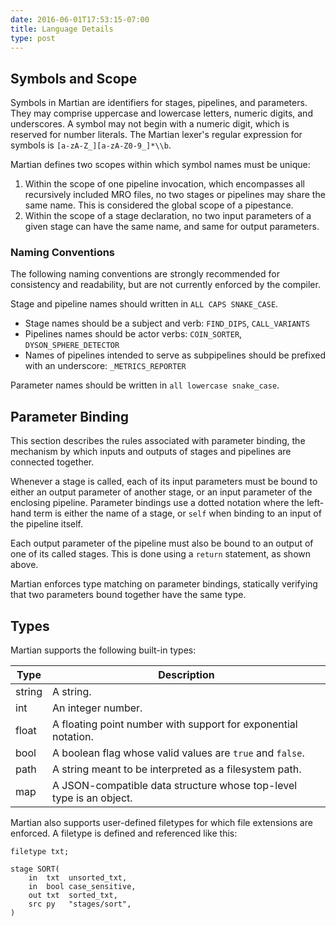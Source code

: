 ```yaml
---
date: 2016-06-01T17:53:15-07:00
title: Language Details
type: post
---
```


## Symbols and Scope

Symbols in Martian are identifiers for stages, pipelines, and parameters. They may comprise uppercase and lowercase letters, numeric digits, and underscores. A symbol may not begin with a numeric digit, which is reserved for number literals. The Martian lexer's regular expression for symbols is ```[a-zA-Z_][a-zA-Z0-9_]*\\b```.

Martian defines two scopes within which symbol names must be unique:

1. Within the scope of one pipeline invocation, which encompasses all recursively included MRO files, no two stages or pipelines may share the same name. This is considered the global scope of a pipestance.
2. Within the scope of a stage declaration, no two input parameters of a given stage can have the same name, and same for output parameters.

### Naming Conventions

The following naming conventions are strongly recommended for consistency and readability, but are not currently enforced by the compiler.

Stage and pipeline names should written in `ALL CAPS SNAKE_CASE`.

- Stage names should be a subject and verb: `FIND_DIPS`, `CALL_VARIANTS`
- Pipelines names should be actor verbs: `COIN_SORTER`, `DYSON_SPHERE_DETECTOR`
- Names of pipelines intended to serve as subpipelines should be prefixed with an underscore: `_METRICS_REPORTER`

Parameter names should be written in `all lowercase snake_case`.

## Parameter Binding

This section describes the rules associated with parameter binding, the mechanism by which inputs and outputs of stages and pipelines are connected together.

Whenever a stage is called, each of its input parameters must be bound to either an output parameter of another stage, or an input parameter of the enclosing pipeline. Parameter bindings use a dotted notation where the left-hand term is either the name of a stage, or `self` when binding to an input of the pipeline itself.

Each output parameter of the pipeline must also be bound to an output of one of its called stages. This is done using a `return` statement, as shown above.

Martian enforces type matching on parameter bindings, statically verifying that two parameters bound together have the same type.

## Types

Martian supports the following built-in types:

|Type|Description|
|----|-----------|
|string|A string.|
|int|An integer number.|
|float|A floating point number with support for exponential notation.  |
|bool|A boolean flag whose valid values are ```true``` and ```false```.|
|path|A string meant to be interpreted as a filesystem path.|
|map|A JSON-compatible data structure whose top-level type is an object.|

Martian also supports user-defined filetypes for which file extensions are enforced. A filetype is defined and referenced like this:

~~~~
filetype txt;

stage SORT(
    in  txt  unsorted_txt,
    in  bool case_sensitive,
    out txt  sorted_txt,
    src py   "stages/sort",
)
~~~~
